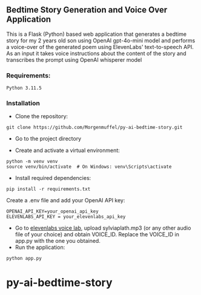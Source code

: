 ## Bedtime Story Generation and Voice Over Application

This is a Flask (Python) based web application that generates a bedtime story for my 2 years old son using OpenAI gpt-4o-mini model and performs a voice-over of the generated poem using ElevenLabs' text-to-speech API.
As an input it takes voice instructions about the content of the story and transcribes the prompt using OpenAI whisperer model

### Requirements:

    Python 3.11.5

### Installation

- Clone the repository:

```
git clone https://github.com/Morgenmuffel/py-ai-bedtime-story.git
```

- Go to the project directory

- Create and activate a virtual environment:

```
python -m venv venv
source venv/bin/activate  # On Windows: venv\Scripts\activate
```

- Install required dependencies:

```
pip install -r requirements.txt
```

Create a .env file and add your OpenAI API key:

```
OPENAI_API_KEY=your_openai_api_key
ELEVENLABS_API_KEY = your_elevenlabs_api_key
```

- Go to [elevenlabs voice lab](https://elevenlabs.io/app/voice-lab), upload sylviaplath.mp3 (or any other audio file of your choice) and obtain VOICE_ID. Replace the VOICE_ID in app.py with the one you obtained.
- Run the application:

```
python app.py
```
# py-ai-bedtime-story

